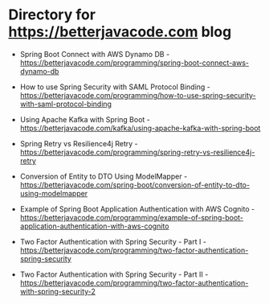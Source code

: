 # Directory for https://betterjavacode.com blog

- Spring Boot Connect with AWS Dynamo DB - https://betterjavacode.com/programming/spring-boot-connect-aws-dynamo-db
- How to use Spring Security with SAML Protocol Binding - https://betterjavacode.com/programming/how-to-use-spring-security-with-saml-protocol-binding
- Using Apache Kafka with Spring Boot - https://betterjavacode.com/kafka/using-apache-kafka-with-spring-boot
- Spring Retry vs Resilience4j Retry - https://betterjavacode.com/programming/spring-retry-vs-resilience4j-retry
- Conversion of Entity to DTO Using ModelMapper - https://betterjavacode.com/spring-boot/conversion-of-entity-to-dto-using-modelmapper
- Example of Spring Boot Application Authentication with AWS Cognito - https://betterjavacode.com/programming/example-of-spring-boot-application-authentication-with-aws-cognito

- Two Factor Authentication with Spring Security - Part I - https://betterjavacode.com/programming/two-factor-authentication-spring-security
- Two Factor Authentication with Spring Security - Part II - https://betterjavacode.com/programming/two-factor-authentication-with-spring-security-2
